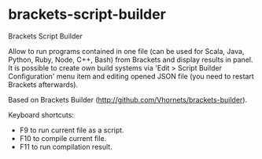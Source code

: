 brackets-script-builder
================
Brackets Script Builder

Allow to run programs contained in one file (can be used for Scala, Java, Python, Ruby, Node, C++, Bash) from Brackets and display results in panel.
It is possible to create own build systems via 'Edit > Script Builder Configuration' menu item and editing opened JSON file
(you need to restart Brackets afterwards). 

Based on Brackets Builder (http://github.com/Vhornets/brackets-builder). 


Keyboard shortcuts: 
 * F9 to run current file as a script. 
 * F10 to compile current file. 
 * F11 to run compilation result. 
 
